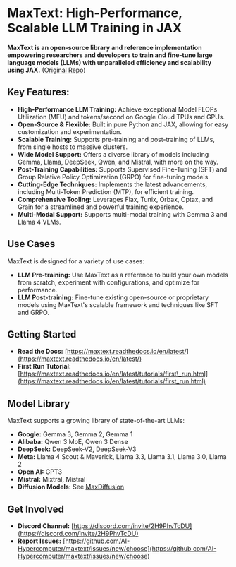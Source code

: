 # MaxText: High-Performance, Scalable LLM Training in JAX

**MaxText is an open-source library and reference implementation empowering researchers and developers to train and fine-tune large language models (LLMs) with unparalleled efficiency and scalability using JAX.** ([Original Repo](https://github.com/AI-Hypercomputer/maxtext))

## Key Features:

*   **High-Performance LLM Training:** Achieve exceptional Model FLOPs Utilization (MFU) and tokens/second on Google Cloud TPUs and GPUs.
*   **Open-Source & Flexible:** Built in pure Python and JAX, allowing for easy customization and experimentation.
*   **Scalable Training:** Supports pre-training and post-training of LLMs, from single hosts to massive clusters.
*   **Wide Model Support:** Offers a diverse library of models including Gemma, Llama, DeepSeek, Qwen, and Mistral, with more on the way.
*   **Post-Training Capabilities:** Supports Supervised Fine-Tuning (SFT) and Group Relative Policy Optimization (GRPO) for fine-tuning models.
*   **Cutting-Edge Techniques:** Implements the latest advancements, including Multi-Token Prediction (MTP), for efficient training.
*   **Comprehensive Tooling:** Leverages Flax, Tunix, Orbax, Optax, and Grain for a streamlined and powerful training experience.
*   **Multi-Modal Support:** Supports multi-modal training with Gemma 3 and Llama 4 VLMs.

## Use Cases

MaxText is designed for a variety of use cases:

*   **LLM Pre-training:** Use MaxText as a reference to build your own models from scratch, experiment with configurations, and optimize for performance.
*   **LLM Post-training:** Fine-tune existing open-source or proprietary models using MaxText's scalable framework and techniques like SFT and GRPO.

## Getting Started

*   **Read the Docs:**  [https://maxtext.readthedocs.io/en/latest/](https://maxtext.readthedocs.io/en/latest/)
*   **First Run Tutorial:** [https://maxtext.readthedocs.io/en/latest/tutorials/first\_run.html](https://maxtext.readthedocs.io/en/latest/tutorials/first_run.html)

## Model Library

MaxText supports a growing library of state-of-the-art LLMs:

*   **Google:** Gemma 3, Gemma 2, Gemma 1
*   **Alibaba:** Qwen 3 MoE, Qwen 3 Dense
*   **DeepSeek:** DeepSeek-V2, DeepSeek-V3 
*   **Meta:** Llama 4 Scout & Maverick, Llama 3.3, Llama 3.1, Llama 3.0, Llama 2
*   **Open AI:** GPT3
*   **Mistral:** Mixtral, Mistral
*   **Diffusion Models:** See [MaxDiffusion](https://github.com/AI-Hypercomputer/maxdiffusion)

## Get Involved

*   **Discord Channel:** [https://discord.com/invite/2H9PhvTcDU](https://discord.com/invite/2H9PhvTcDU)
*   **Report Issues:** [https://github.com/AI-Hypercomputer/maxtext/issues/new/choose](https://github.com/AI-Hypercomputer/maxtext/issues/new/choose)